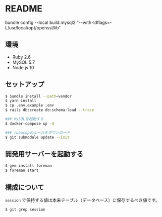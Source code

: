 # README
bundle config --local build.mysql2 "--with-ldflags=-L/usr/local/opt/openssl/lib"

## 環境

- Ruby 2.6
- MySQL 5.7
- Node.js 10

## セットアップ

```sh
$ bundle install --path=vendor
$ yarn install
$ cp .env.example .env
$ rails db:create db:schema:load --trace

### MySQLを起動する
$ docker-compose up -d

### rubocopのルールをダウンロード
$ git submodule update --init
```

## 開発用サーバーを起動する

```sh
$ gem install foreman
$ foreman start
```

## 構成について

`session` で保持する値は本来テーブル（データベース）に保存するべき値です。

```sh
$ git grep session
```

